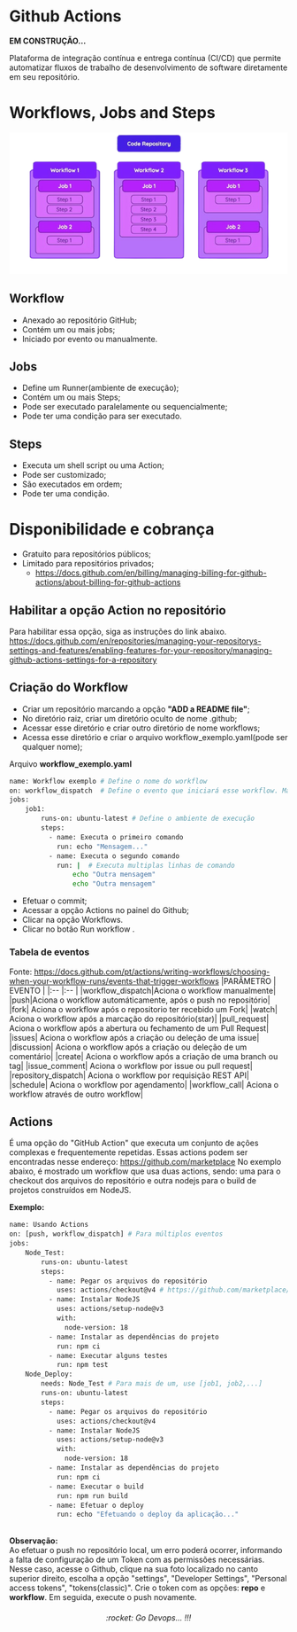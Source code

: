 # Github Actions

**EM CONSTRUÇÃO...**

Plataforma de integração contínua e entrega contínua (CI/CD) que permite automatizar fluxos de trabalho de desenvolvimento de software diretamente em seu repositório.

# Workflows, Jobs and Steps

![Workflow](./img/github_workflow.png)

## Workflow

 - Anexado ao repositório GitHub;
 - Contém um ou mais jobs;
 - Iniciado por evento ou manualmente.

## Jobs

 - Define um Runner(ambiente de execução);
 - Contém um ou mais Steps;
 - Pode ser executado paralelamente ou sequencialmente;
 - Pode ter uma condição para ser executado. 

## Steps

  - Executa um shell script ou uma Action;
  - Pode ser customizado;
  - São executados em ordem;
  - Pode ter uma condição.

# Disponibilidade e cobrança

  - Gratuito para repositórios públicos;
  - Limitado para repositórios privados;  
    - https://docs.github.com/en/billing/managing-billing-for-github-actions/about-billing-for-github-actions

## Habilitar a opção Action no repositório

Para habilitar essa opção, siga as instruções do link abaixo.  
https://docs.github.com/en/repositories/managing-your-repositorys-settings-and-features/enabling-features-for-your-repository/managing-github-actions-settings-for-a-repository

## Criação do Workflow

  - Criar um repositório marcando a opção **"ADD a README file"**;
  - No diretório raiz, criar um diretório oculto de nome .github;
  - Acessar esse diretório e criar outro diretório de nome workflows;
  - Acessa esse diretório e criar o arquivo workflow_exemplo.yaml(pode ser qualquer nome);

Arquivo __workflow_exemplo.yaml__  
```bash
name: Workflow exemplo # Define o nome do workflow
on: workflow_dispatch  # Define o evento que iniciará esse workflow. Manual para essa opção.
jobs:
    job1:
        runs-on: ubuntu-latest # Define o ambiente de execução
        steps:
          - name: Executa o primeiro comando
            run: echo "Mensagem..."
          - name: Executa o segundo comando
            run: |  # Executa multiplas linhas de comando
                echo "Outra mensagem"
                echo "Outra mensagem"
```

  - Efetuar o commit;
  - Acessar a opção Actions no painel do Github;
  - Clicar na opção Workflows.
  - Clicar no botão Run workflow .

### Tabela de eventos

Fonte: https://docs.github.com/pt/actions/writing-workflows/choosing-when-your-workflow-runs/events-that-trigger-workflows
|PARÂMETRO        | EVENTO |
|:--              |:--     |
|workflow_dispatch|Aciona o workflow manualmente|
|push|Aciona o workflow automáticamente, após o push no repositório| 
|fork| Aciona o workflow após o repositorio ter recebido um Fork|
|watch| Aciona o workflow após a marcação do repositório(star)|
|pull_request| Aciona o workflow após a abertura ou fechamento de um Pull Request|
|issues| Aciona o workflow após a criação ou deleção de uma issue|
|discussion| Aciona o workflow após a criação ou deleção de um comentário|
|create| Aciona o workflow após a criação de uma branch ou tag|
|issue_comment| Aciona o workflow por issue ou pull request|
|repository_dispatch| Aciona o workflow por requisição REST API|
|schedule| Aciona o workflow por agendamento|
|workflow_call| Aciona o workflow através de outro workflow|

## Actions

É uma opção do "GitHub Action" que executa um conjunto de ações complexas e frequentemente repetidas. Essas actions podem ser encontradas nesse endereço: https://github.com/marketplace
No exemplo abaixo, é mostrado um workflow que usa duas actions, sendo: uma para o checkout dos arquivos do repositório e outra nodejs para o build de projetos construídos em NodeJS.

**Exemplo:**
```bash
name: Usando Actions 
on: [push, workflow_dispatch] # Para múltiplos eventos 
jobs:
    Node_Test:
        runs-on: ubuntu-latest 
        steps:
          - name: Pegar os arquivos do repositório
            uses: actions/checkout@v4 # https://github.com/marketplace/actions/checkout
          - name: Instalar NodeJS
            uses: actions/setup-node@v3
            with:
              node-version: 18
          - name: Instalar as dependências do projeto
            run: npm ci
          - name: Executar alguns testes
            run: npm test
    Node_Deploy:
        needs: Node_Test # Para mais de um, use [job1, job2,...]
        runs-on: ubuntu-latest 
        steps:
          - name: Pegar os arquivos do repositório
            uses: actions/checkout@v4
          - name: Instalar NodeJS
            uses: actions/setup-node@v3
            with:
              node-version: 18
          - name: Instalar as dependências do projeto
            run: npm ci
          - name: Executar o build
            run: npm run build
          - name: Efetuar o deploy
            run: echo "Efetuando o deploy da aplicação..."
              
```
**Observação:**  
Ao efetuar o push no repositório local, um erro poderá ocorrer, informando a falta de configuração de um Token com as permissões necessárias. Nesse caso, acesse o Github, clique na sua foto localizado no canto superior direito, escolha a opção "settings", "Developer Settings", "Personal access tokens", "tokens(classic)". Crie o token com as opções: **repo** e **workflow**.
Em seguida, execute o push novamente.    



<div align="center"><center><h6>:rocket: Go Devops... !!!</center></div>